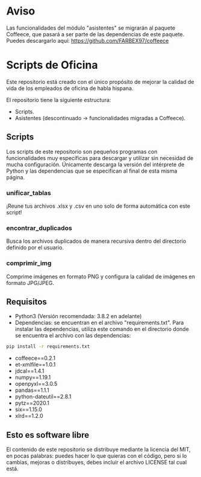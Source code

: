 # Aviso
Las funcionalidades del módulo "asistentes" se migrarán al paquete Coffeece, que pasará a ser parte de las dependencias de este paquete.
Puedes descargarlo aquí: https://github.com/FARBEX97/coffeece

# Scripts de Oficina

Este repositorio está creado con el único propósito de mejorar la calidad de vida de los empleados de oficina de habla hispana.

El repositorio tiene la siguiente estructura:

- Scripts.
- Asistentes (descontinuado -> funcionalidades migradas a Coffeece).

## Scripts

Los scripts de este repositorio son pequeños programas con funcionalidades muy específicas para descargar y utilizar sin necesidad de mucha configuración. Únicamente descarga la versión del intérprete de Python y las dependencias que se especifican al final de esta misma página.

### unificar_tablas

¡Reune tus archivos .xlsx y .csv en uno solo de forma automática con este script!

### encontrar_duplicados

Busca los archivos duplicados de manera recursiva dentro del directorio definido por el usuario.

### comprimir_img

Comprime imágenes en formato PNG y configura la calidad de imágenes en formato JPG/JPEG.

## Requisitos

- Python3 (Versión recomendada: 3.8.2 en adelante)
- Dependencias: se encuentran en el archivo "requirements.txt". Para instalar las dependencias, utiliza este comando en el directorio donde se encuentra el archivo con las dependencias:

```cmd
pip install -r requirements.txt
```

- coffeece==0.2.1
- et-xmlfile==1.0.1
- jdcal==1.4.1
- numpy==1.19.1
- openpyxl==3.0.5
- pandas==1.1.1
- python-dateutil==2.8.1
- pytz==2020.1
- six==1.15.0
- xlrd==1.2.0

## Esto es software libre

El contenido de este repositorio se distribuye mediante la licencia del MIT, en pocas palabras: puedes hacer lo que quieras con el código, pero si lo cambias, mejoras o distribuyes, debes incluir el archivo LICENSE tal cual está.
